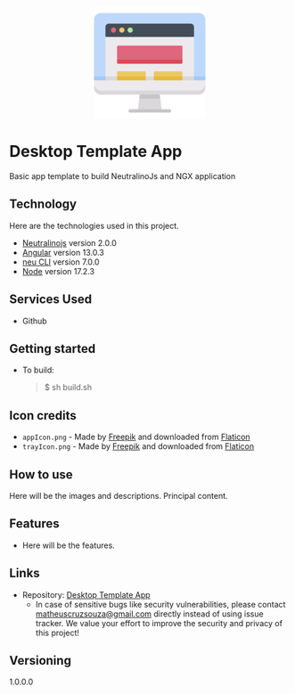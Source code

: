 <p align="center" width="100%">
    <img width="200" height="200" src="application/src/assets/icons/appIcon.png">
</p>

# Desktop Template App

Basic app template to build NeutralinoJs and NGX application

## Technology

Here are the technologies used in this project.

- [Neutralinojs](https://github.com/neutralinojs/neutralinojs) version 2.0.0
- [Angular](https://github.com/angular/angular) version 13.0.3
- [neu CLI](https://github.com/neutralinojs/neutralinojs-cli) version 7.0.0
- [Node](https://github.com/nodejs/node) version 17.2.3

## Services Used

- Github
<!-- - ... -->

## Getting started

- To build:
  > \$ sh build.sh

## Icon credits

- `appIcon.png` - Made by [Freepik](https://www.freepik.com) and downloaded from [Flaticon](https://www.flaticon.com)
- `trayIcon.png` - Made by [Freepik](https://www.freepik.com) and downloaded from [Flaticon](https://www.flaticon.com)

## How to use

Here will be the images and descriptions. Principal content.

## Features

- Here will be the features.

## Links

- Repository: [Desktop Template App](https://github.com/matheuscruzsouza/desktop-template-app)
  - In case of sensitive bugs like security vulnerabilities, please contact
    matheuscruzsouza@gmail.com directly instead of using issue tracker. We value your effort
    to improve the security and privacy of this project!

## Versioning

1.0.0.0
